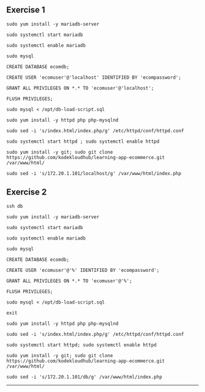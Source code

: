 ## Exercise 1

```
sudo yum install -y mariadb-server
```

```
sudo systemctl start mariadb
```

```
sudo systemctl enable mariadb
```

```
sudo mysql
```

```
CREATE DATABASE ecomdb;
```

```
CREATE USER 'ecomuser'@'localhost' IDENTIFIED BY 'ecompassword';
```

```
GRANT ALL PRIVILEGES ON *.* TO 'ecomuser'@'localhost';
```

```
FLUSH PRIVILEGES;
```

```
sudo mysql < /opt/db-load-script.sql
```

```
sudo yum install -y httpd php php-mysqlnd
```

```
sudo sed -i 's/index.html/index.php/g' /etc/httpd/conf/httpd.conf
```

```
sudo systemctl start httpd ; sudo systemctl enable httpd
```

```
sudo yum install -y git; sudo git clone https://github.com/kodekloudhub/learning-app-ecommerce.git /var/www/html/
```

```
sudo sed -i 's/172.20.1.101/localhost/g' /var/www/html/index.php
```

## Exercise 2

```
ssh db
```

```
sudo yum install -y mariadb-server
```

```
sudo systemctl start mariadb
```

```
sudo systemctl enable mariadb
```

```
sudo mysql
```

```
CREATE DATABASE ecomdb;
```

```
CREATE USER 'ecomuser'@'%' IDENTIFIED BY 'ecompassword';
```

```
GRANT ALL PRIVILEGES ON *.* TO 'ecomuser'@'%';
```

```
FLUSH PRIVILEGES;
```

```
sudo mysql < /opt/db-load-script.sql
```

```
exit
```

```
sudo yum install -y httpd php php-mysqlnd
```

```
sudo sed -i 's/index.html/index.php/g' /etc/httpd/conf/httpd.conf
```

```
sudo systemctl start httpd; sudo systemctl enable httpd
```

```
sudo yum install -y git; sudo git clone https://github.com/kodekloudhub/learning-app-ecommerce.git /var/www/html/
```

```
sudo sed -i 's/172.20.1.101/db/g' /var/www/html/index.php
```




---
